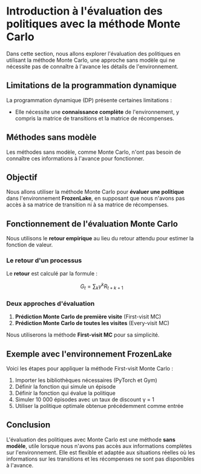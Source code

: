 # Introduction à l'évaluation des politiques avec la méthode Monte Carlo

Dans cette section, nous allons explorer l'évaluation des politiques en utilisant la méthode Monte Carlo, une approche sans modèle qui ne nécessite pas de connaître à l'avance les détails de l'environnement.

## Limitations de la programmation dynamique

La programmation dynamique (DP) présente certaines limitations :
- Elle nécessite une **connaissance complète** de l'environnement, y compris la matrice de transitions et la matrice de récompenses.

## Méthodes sans modèle

Les méthodes sans modèle, comme Monte Carlo, n'ont pas besoin de connaître ces informations à l'avance pour fonctionner.

## Objectif

Nous allons utiliser la méthode Monte Carlo pour **évaluer une politique** dans l'environnement **FrozenLake**, en supposant que nous n'avons pas accès à sa matrice de transition ni à sa matrice de récompenses.

## Fonctionnement de l'évaluation Monte Carlo

Nous utilisons le **retour empirique** au lieu du retour attendu pour estimer la fonction de valeur.

### Le retour d'un processus

Le **retour** est calculé par la formule :

$$
G_t = \sum_k \gamma^k R_{t+k+1}
$$

### Deux approches d'évaluation

1. **Prédiction Monte Carlo de première visite** (First-visit MC)
2. **Prédiction Monte Carlo de toutes les visites** (Every-visit MC)

Nous utiliserons la méthode **First-visit MC** pour sa simplicité.

## Exemple avec l'environnement FrozenLake

Voici les étapes pour appliquer la méthode First-visit Monte Carlo :

1. Importer les bibliothèques nécessaires (PyTorch et Gym)
2. Définir la fonction qui simule un épisode
3. Définir la fonction qui évalue la politique
4. Simuler 10 000 épisodes avec un taux de discount γ = 1
5. Utiliser la politique optimale obtenue précédemment comme entrée

## Conclusion

L'évaluation des politiques avec Monte Carlo est une méthode **sans modèle**, utile lorsque nous n'avons pas accès aux informations complètes sur l'environnement. Elle est flexible et adaptée aux situations réelles où les informations sur les transitions et les récompenses ne sont pas disponibles à l'avance.
